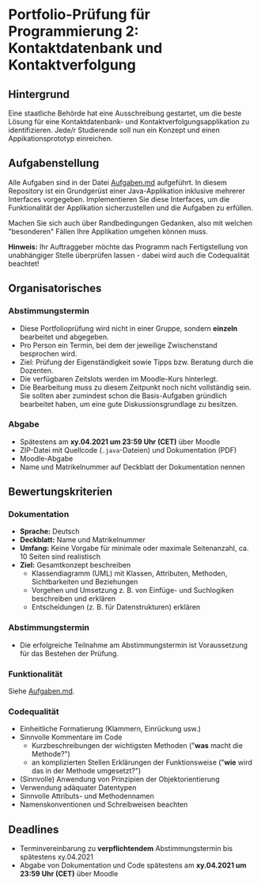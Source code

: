 # Portfolio-Prüfung für Programmierung 2: Kontaktdatenbank und Kontaktverfolgung

## Hintergrund
Eine staatliche Behörde hat eine Ausschreibung gestartet, um die beste Lösung für eine Kontaktdatenbank- und Kontaktverfolgungsapplikation zu identifizieren. Jede/r Studierende soll nun ein Konzept und einen Appikationsprototyp einreichen.

## Aufgabenstellung
Alle Aufgaben sind in der Datei [Aufgaben.md](Aufgaben.md) aufgeführt.
In diesem Repository ist ein Grundgerüst einer Java-Applikation inklusive mehrerer Interfaces vorgegeben.
Implementieren Sie diese Interfaces, um die Funktionalität der Applikation sicherzustellen und die Aufgaben zu erfüllen.

Machen Sie sich auch über Randbedingungen Gedanken, also mit welchen "besonderen" Fällen Ihre Applikation umgehen können muss.

**Hinweis:** Ihr Auftraggeber möchte das Programm nach Fertigstellung von unabhängiger Stelle überprüfen lassen - dabei wird auch die Codequalität beachtet!

## Organisatorisches

### Abstimmungstermin
- Diese Portfolioprüfung wird nicht in einer Gruppe, sondern **einzeln** bearbeitet und abgegeben.
- Pro Person ein Termin, bei dem der jeweilige Zwischenstand besprochen wird.
- Ziel: Prüfung der Eigenständigkeit sowie Tipps bzw. Beratung durch die Dozenten.
- Die verfügbaren Zeitslots werden im Moodle-Kurs hinterlegt.
- Die Bearbeitung muss zu diesem Zeitpunkt noch nicht vollständig sein. Sie sollten aber zumindest schon die Basis-Aufgaben gründlich bearbeitet haben, um eine gute Diskussionsgrundlage zu besitzen.

### Abgabe
- Spätestens am **xy.04.2021 um 23:59 Uhr (CET)** über Moodle
- ZIP-Datei mit Quellcode (`.java`-Dateien) und Dokumentation (PDF)
- Moodle-Abgabe
- Name und Matrikelnummer auf Deckblatt der Dokumentation nennen

## Bewertungskriterien

### Dokumentation
- **Sprache:** Deutsch
- **Deckblatt:** Name und Matrikelnummer
- **Umfang:** Keine Vorgabe für minimale oder maximale Seitenanzahl, ca. 10 Seiten sind realistisch
- **Ziel:** Gesamtkonzept beschreiben
  - Klassendiagramm (UML) mit Klassen, Attributen, Methoden, Sichtbarkeiten und Beziehungen
  - Vorgehen und Umsetzung z. B. von Einfüge- und Suchlogiken beschreiben und erklären
  - Entscheidungen (z. B. für Datenstrukturen) erklären

### Abstimmungstermin
- Die erfolgreiche Teilnahme am Abstimmungstermin ist Voraussetzung für das Bestehen der Prüfung.

### Funktionalität
Siehe [Aufgaben.md](Aufgaben.md).

### Codequalität
- Einheitliche Formatierung (Klammern, Einrückung usw.)
- Sinnvolle Kommentare im Code
  - Kurzbeschreibungen der wichtigsten Methoden ("**was** macht die Methode?")
  - an komplizierten Stellen Erklärungen der Funktionsweise ("**wie** wird das in der Methode umgesetzt?")
- (Sinnvolle) Anwendung von Prinzipien der Objektorientierung
- Verwendung adäquater Datentypen
- Sinnvolle Attributs- und Methodennamen
- Namenskonventionen und Schreibweisen beachten


## Deadlines
- Terminvereinbarung zu **verpflichtendem** Abstimmungstermin bis spätestens xy.04.2021
- Abgabe von Dokumentation und Code spätestens am **xy.04.2021 um 23:59 Uhr (CET)** über Moodle
